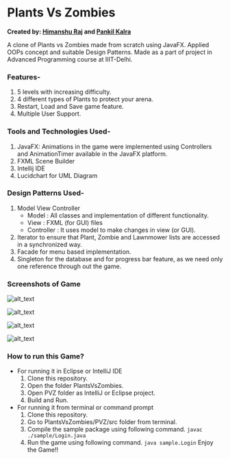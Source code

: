 # Plants Vs Zombies
**Created by:
[Himanshu Raj](https://www.github.com/himanshuraj18) and [Pankil Kalra](https://www.github.com/pankilkalra)**

A clone of Plants vs Zombies made from scratch using JavaFX. Applied OOPs concept and suitable Design Patterns.
Made as a part of project in Advanced Programming course at IIIT-Delhi.

### Features-
1. 5 levels with increasing difficulty.
2. 4 different types of Plants to protect your arena.
3. Restart, Load and Save game feature.
4. Multiple User Support.

### Tools and Technologies Used-
1. JavaFX: Animations in the game were implemented using Controllers and AnimationTimer available in the JavaFX platform.
2. FXML Scene Builder
3. Intellij IDE
4. Lucidchart for UML Diagram

### Design Patterns Used-
1. Model View Controller
   - Model : All classes and implementation of different functionality.
   - View  : FXML (for GUI) files
   - Controller : It uses model to make changes in view (or GUI).
2. Iterator to ensure that Plant, Zombie and Lawnmower lists are accessed in a synchronized way.
3. Facade for menu based implementation.
4. Singleton for the database and for progress bar feature, as we need only one reference through out the game.

### Screenshots of Game
![alt_text](https://github.com/himanshuraj18/PlantsVsZombies/blob/master/Screenshots/final-1.png)


![alt_text](https://github.com/himanshuraj18/PlantsVsZombies/blob/master/Screenshots/final-2.png)


![alt_text](https://github.com/himanshuraj18/PlantsVsZombies/blob/master/Screenshots/final-3.png)


![alt_text](https://github.com/himanshuraj18/PlantsVsZombies/blob/master/Screenshots/final-4.png)


### How to run this Game?
- For running it in Eclipse or IntelliJ IDE
   1. Clone this repository.
   2. Open the folder PlantsVsZombies.
   3. Open PVZ folder as IntelliJ or Eclipse project.
   4. Build and Run.
- For running it from terminal or command prompt
   1. Clone this repository.
   2. Go to PlantsVsZombies/PVZ/src folder from terminal.
   3. Compile the sample package using following command.
        ```javac ./sample/Login.java```
   4. Run the game using following command.
        ```java sample.Login```
Enjoy the Game!!
